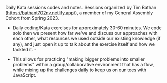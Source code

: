 Daily Kata sessions codes and notes. Sessions organized by Tim Bathan (https://bathant702nv.netlify.app/), a member of my General Assembly Cohort from Spring 2023.

- Daily coding/Kata exercises for approximately 30-60 minutes. We code solo then we present how far we've and discuss our approaches with each other, what resources we used outside our existing knowledge (if any), and just open it up to talk about the exercise itself and how we tackled it. -

- This allows for practicing "making bigger problems into smaller problems" within a group/collaborative environment that has a flow, while mixing up the challenges daily to keep us on our toes with JavaScript.
